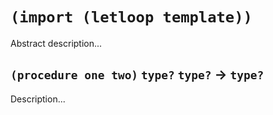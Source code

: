# `(import (letloop template))`

Abstract description...

## `(procedure one two)` `type?` `type?` → `type?`

Description...



